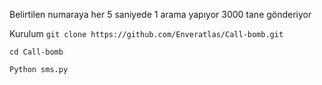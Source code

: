 Belirtilen numaraya her 5 saniyede 1 arama yapıyor 3000 tane gönderiyor 

Kurulum
```git clone https://github.com/Enveratlas/Call-bomb.git```

```cd Call-bomb```

```Python sms.py```
